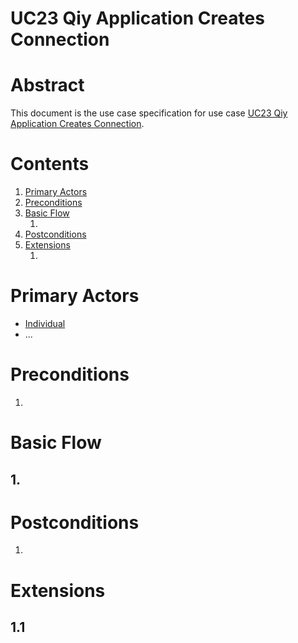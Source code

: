 
# UC23 Qiy Application Creates Connection

# Abstract

This document is the use case specification for use case [UC23 Qiy Application Creates Connection](../../use-cases/UC23%20Qiy%20Application%20Creates%20Connection.md).

# Contents


1. [Primary Actors](#primary-actors)
1. [Preconditions](#preconditions)
1. [Basic Flow](#basic-flow)
	1. [](#1-)
1. [Postconditions](#postconditions)
1. [Extensions](#extensions)
	1. [](#11-)

# Primary Actors

* [Individual](../../Definitions.md#individual)
* ...

# Preconditions

1.

# Basic Flow

## 1. 

# Postconditions

1.

# Extensions

## 1.1

